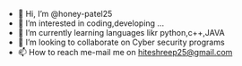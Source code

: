- 👋 Hi, I’m @honey-patel25
- 👀 I’m interested in coding,developing ...
- 🌱 I’m currently learning languages likr python,c++,JAVA
- 💞️ I’m looking to collaborate on Cyber security programs 
- 📫 How to reach me-mail me on hiteshreep25@gmail.com

<!---
honey-patel25/honey-patel25 is a ✨ special ✨ repository because its `README.md` (this file) appears on your GitHub profile.
You can click the Preview link to take a look at your changes.
--->
